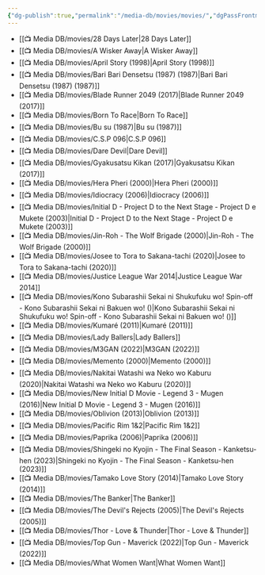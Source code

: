 ```yaml
---
{"dg-publish":true,"permalink":"/media-db/movies/movies/","dgPassFrontmatter":true,"noteIcon":"3","created":"2023-12-10T09:58:56.823+05:30","updated":"2024-01-14T17:16:27.195+05:30"}
---
```



- [[📺 Media DB/movies/28 Days Later\|28 Days Later]]
- [[📺 Media DB/movies/A Wisker Away\|A Wisker Away]]
- [[📺 Media DB/movies/April Story (1998)\|April Story (1998)]]
- [[📺 Media DB/movies/Bari Bari Densetsu (1987) (1987)\|Bari Bari Densetsu (1987) (1987)]]
- [[📺 Media DB/movies/Blade Runner 2049 (2017)\|Blade Runner 2049 (2017)]]
- [[📺 Media DB/movies/Born To Race\|Born To Race]]
- [[📺 Media DB/movies/Bu su (1987)\|Bu su (1987)]]
- [[📺 Media DB/movies/C.S.P 096\|C.S.P 096]]
- [[📺 Media DB/movies/Dare Devil\|Dare Devil]]
- [[📺 Media DB/movies/Gyakusatsu Kikan (2017)\|Gyakusatsu Kikan (2017)]]
- [[📺 Media DB/movies/Hera Pheri (2000)\|Hera Pheri (2000)]]
- [[📺 Media DB/movies/Idiocracy (2006)\|Idiocracy (2006)]]
- [[📺 Media DB/movies/Initial D - Project D to the Next Stage - Project D e Mukete (2003)\|Initial D - Project D to the Next Stage - Project D e Mukete (2003)]]
- [[📺 Media DB/movies/Jin-Roh - The Wolf Brigade (2000)\|Jin-Roh - The Wolf Brigade (2000)]]
- [[📺 Media DB/movies/Josee to Tora to Sakana-tachi (2020)\|Josee to Tora to Sakana-tachi (2020)]]
- [[📺 Media DB/movies/Justice League War 2014\|Justice League War 2014]]
- [[📺 Media DB/movies/Kono Subarashii Sekai ni Shukufuku wo! Spin-off - Kono Subarashii Sekai ni Bakuen wo! ()\|Kono Subarashii Sekai ni Shukufuku wo! Spin-off - Kono Subarashii Sekai ni Bakuen wo! ()]]
- [[📺 Media DB/movies/Kumaré (2011)\|Kumaré (2011)]]
- [[📺 Media DB/movies/Lady Ballers\|Lady Ballers]]
- [[📺 Media DB/movies/M3GAN (2022)\|M3GAN (2022)]]
- [[📺 Media DB/movies/Memento (2000)\|Memento (2000)]]
- [[📺 Media DB/movies/Nakitai Watashi wa Neko wo Kaburu (2020)\|Nakitai Watashi wa Neko wo Kaburu (2020)]]
- [[📺 Media DB/movies/New Initial D Movie - Legend 3 - Mugen (2016)\|New Initial D Movie - Legend 3 - Mugen (2016)]]
- [[📺 Media DB/movies/Oblivion (2013)\|Oblivion (2013)]]
- [[📺 Media DB/movies/Pacific Rim 1&2\|Pacific Rim 1&2]]
- [[📺 Media DB/movies/Paprika (2006)\|Paprika (2006)]]
- [[📺 Media DB/movies/Shingeki no Kyojin - The Final Season - Kanketsu-hen (2023)\|Shingeki no Kyojin - The Final Season - Kanketsu-hen (2023)]]
- [[📺 Media DB/movies/Tamako Love Story (2014)\|Tamako Love Story (2014)]]
- [[📺 Media DB/movies/The Banker\|The Banker]]
- [[📺 Media DB/movies/The Devil's Rejects (2005)\|The Devil's Rejects (2005)]]
- [[📺 Media DB/movies/Thor - Love & Thunder\|Thor - Love & Thunder]]
- [[📺 Media DB/movies/Top Gun - Maverick (2022)\|Top Gun - Maverick (2022)]]
- [[📺 Media DB/movies/What Women Want\|What Women Want]]

